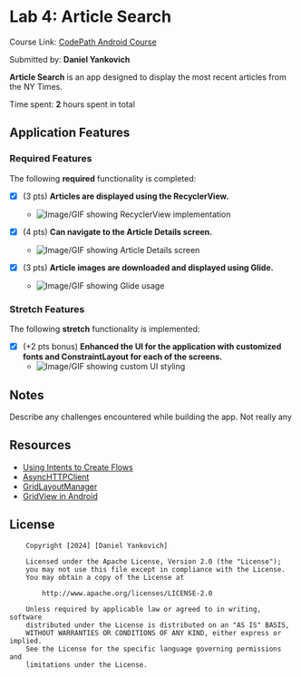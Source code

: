 # Lab 4: Article Search

Course Link: [CodePath Android Course](https://courses.codepath.org/courses/and102/unit/4#!labs)

Submitted by: **Daniel Yankovich**

**Article Search** is an app designed to display the most recent articles from the NY Times.

Time spent: **2** hours spent in total <!-- Replace 'X' with the number of hours you spent on this project -->

## Application Features

### Required Features

The following **required** functionality is completed:

- [x] (3 pts) **Articles are displayed using the RecyclerView.**
    - ![Image/GIF showing RecyclerView implementation](articlerecycler.gif) 

- [x] (4 pts) **Can navigate to the Article Details screen.**
    - ![Image/GIF showing Article Details screen](navigate.gif) 

- [x] (3 pts) **Article images are downloaded and displayed using Glide.**
    - ![Image/GIF showing Glide usage](navigate.gif) 

### Stretch Features

The following **stretch** functionality is implemented:

- [x] (+2 pts bonus) **Enhanced the UI for the application with customized fonts and ConstraintLayout for each of the screens.**
    - ![Image/GIF showing custom UI styling](navigate.gif)

## Notes

Describe any challenges encountered while building the app.
Not really any

## Resources

- [Using Intents to Create Flows](https://guides.codepath.org/android/Using-Intents-to-Create-Flows)
- [AsyncHTTPClient](https://guides.codepath.org/android/Using-CodePath-Async-Http-Client)
- [GridLayoutManager](https://developer.android.com/reference/kotlin/androidx/recyclerview/widget/GridLayoutManager)
- [GridView in Android](https://www.geeksforgeeks.org/gridview-in-android-with-example/)

## License

```plaintext
    Copyright [2024] [Daniel Yankovich]

    Licensed under the Apache License, Version 2.0 (the "License");
    you may not use this file except in compliance with the License.
    You may obtain a copy of the License at

        http://www.apache.org/licenses/LICENSE-2.0

    Unless required by applicable law or agreed to in writing, software
    distributed under the License is distributed on an "AS IS" BASIS,
    WITHOUT WARRANTIES OR CONDITIONS OF ANY KIND, either express or implied.
    See the License for the specific language governing permissions and
    limitations under the License.